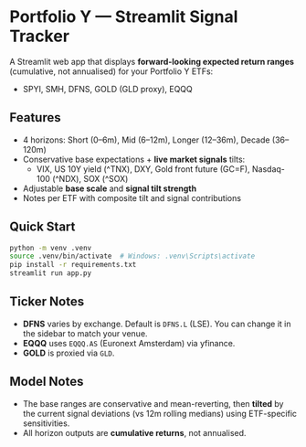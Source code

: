 # Portfolio Y — Streamlit Signal Tracker

A Streamlit web app that displays **forward-looking expected return ranges** (cumulative, not annualised) for your Portfolio Y ETFs:
- SPYI, SMH, DFNS, GOLD (GLD proxy), EQQQ

## Features
- 4 horizons: Short (0–6m), Mid (6–12m), Longer (12–36m), Decade (36–120m)
- Conservative base expectations + **live market signals** tilts:
  - VIX, US 10Y yield (^TNX), DXY, Gold front future (GC=F), Nasdaq-100 (^NDX), SOX (^SOX)
- Adjustable **base scale** and **signal tilt strength**
- Notes per ETF with composite tilt and signal contributions

## Quick Start
```bash
python -m venv .venv
source .venv/bin/activate  # Windows: .venv\Scripts\activate
pip install -r requirements.txt
streamlit run app.py
```

## Ticker Notes
- **DFNS** varies by exchange. Default is `DFNS.L` (LSE). You can change it in the sidebar to match your venue.
- **EQQQ** uses `EQQQ.AS` (Euronext Amsterdam) via yfinance.
- **GOLD** is proxied via `GLD`.

## Model Notes
- The base ranges are conservative and mean-reverting, then **tilted** by the current signal deviations (vs 12m rolling medians) using ETF-specific sensitivities.
- All horizon outputs are **cumulative returns**, not annualised.